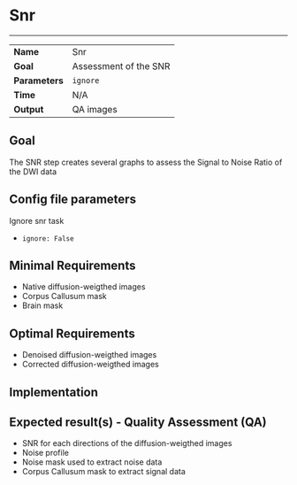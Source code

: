 # Snr
---

|                |                                                       |
|----------------|-------------------------------------------------------|
|**Name**        | Snr                                    |
|**Goal**        | Assessment of the SNR                                    |
|**Parameters**  | `ignore` |
|**Time**        | N/A         |
|**Output**      | QA images                                     |


## Goal

The SNR step creates several graphs to assess the Signal to Noise Ratio of the DWI data

## Config file parameters

Ignore snr task
- `ignore: False`

## Minimal Requirements

- Native diffusion-weigthed images
- Corpus Callusum mask
- Brain mask

## Optimal Requirements

- Denoised diffusion-weigthed images
- Corrected diffusion-weigthed images

## Implementation


## Expected result(s) - Quality Assessment (QA)

- SNR for each directions of the diffusion-weigthed images
- Noise profile
- Noise mask used to extract noise data
- Corpus Callusum mask to extract signal data


